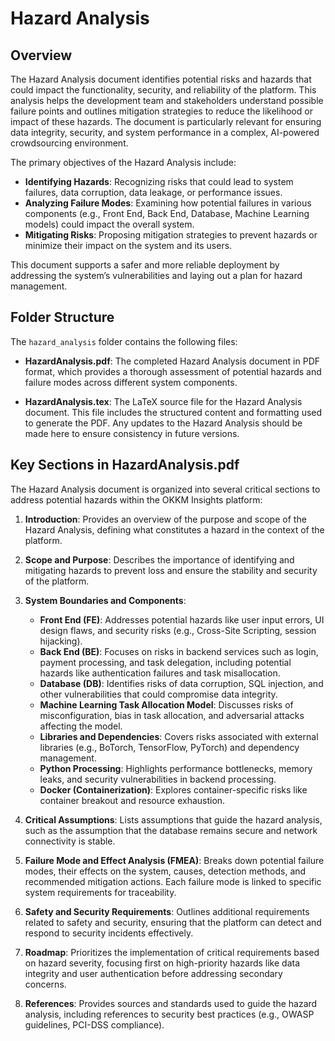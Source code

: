 # Hazard Analysis

## Overview
The Hazard Analysis document identifies potential risks and hazards that could impact the functionality, security, and reliability of the platform. This analysis helps the development team and stakeholders understand possible failure points and outlines mitigation strategies to reduce the likelihood or impact of these hazards. The document is particularly relevant for ensuring data integrity, security, and system performance in a complex, AI-powered crowdsourcing environment.

The primary objectives of the Hazard Analysis include:
- **Identifying Hazards**: Recognizing risks that could lead to system failures, data corruption, data leakage, or performance issues.
- **Analyzing Failure Modes**: Examining how potential failures in various components (e.g., Front End, Back End, Database, Machine Learning models) could impact the overall system.
- **Mitigating Risks**: Proposing mitigation strategies to prevent hazards or minimize their impact on the system and its users.

This document supports a safer and more reliable deployment by addressing the system’s vulnerabilities and laying out a plan for hazard management.

## Folder Structure
The `hazard_analysis` folder contains the following files:

- **HazardAnalysis.pdf**: The completed Hazard Analysis document in PDF format, which provides a thorough assessment of potential hazards and failure modes across different system components.
  
- **HazardAnalysis.tex**: The LaTeX source file for the Hazard Analysis document. This file includes the structured content and formatting used to generate the PDF. Any updates to the Hazard Analysis should be made here to ensure consistency in future versions.

## Key Sections in HazardAnalysis.pdf
The Hazard Analysis document is organized into several critical sections to address potential hazards within the OKKM Insights platform:

1. **Introduction**: Provides an overview of the purpose and scope of the Hazard Analysis, defining what constitutes a hazard in the context of the platform.

2. **Scope and Purpose**: Describes the importance of identifying and mitigating hazards to prevent loss and ensure the stability and security of the platform.

3. **System Boundaries and Components**:
   - **Front End (FE)**: Addresses potential hazards like user input errors, UI design flaws, and security risks (e.g., Cross-Site Scripting, session hijacking).
   - **Back End (BE)**: Focuses on risks in backend services such as login, payment processing, and task delegation, including potential hazards like authentication failures and task misallocation.
   - **Database (DB)**: Identifies risks of data corruption, SQL injection, and other vulnerabilities that could compromise data integrity.
   - **Machine Learning Task Allocation Model**: Discusses risks of misconfiguration, bias in task allocation, and adversarial attacks affecting the model.
   - **Libraries and Dependencies**: Covers risks associated with external libraries (e.g., BoTorch, TensorFlow, PyTorch) and dependency management.
   - **Python Processing**: Highlights performance bottlenecks, memory leaks, and security vulnerabilities in backend processing.
   - **Docker (Containerization)**: Explores container-specific risks like container breakout and resource exhaustion.

4. **Critical Assumptions**: Lists assumptions that guide the hazard analysis, such as the assumption that the database remains secure and network connectivity is stable.

5. **Failure Mode and Effect Analysis (FMEA)**: Breaks down potential failure modes, their effects on the system, causes, detection methods, and recommended mitigation actions. Each failure mode is linked to specific system requirements for traceability.

6. **Safety and Security Requirements**: Outlines additional requirements related to safety and security, ensuring that the platform can detect and respond to security incidents effectively.

7. **Roadmap**: Prioritizes the implementation of critical requirements based on hazard severity, focusing first on high-priority hazards like data integrity and user authentication before addressing secondary concerns.

8. **References**: Provides sources and standards used to guide the hazard analysis, including references to security best practices (e.g., OWASP guidelines, PCI-DSS compliance).

